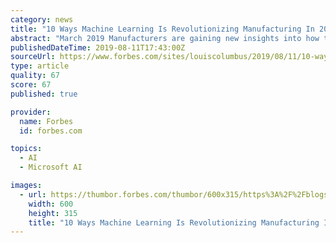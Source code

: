 ```yaml
---
category: news
title: "10 Ways Machine Learning Is Revolutionizing Manufacturing In 2019"
abstract: "March 2019 Manufacturers are gaining new insights into how they can become more sustainable using machine learning and predictive analytics that scale on cloud platforms. Process manufacturers are using Azure’s Symphony Industrial AI to deploy equipment ..."
publishedDateTime: 2019-08-11T17:43:00Z
sourceUrl: https://www.forbes.com/sites/louiscolumbus/2019/08/11/10-ways-machine-learning-is-revolutionizing-manufacturing-in-2019/
type: article
quality: 67
score: 67
published: true

provider:
  name: Forbes
  id: forbes.com

topics:
  - AI
  - Microsoft AI

images:
  - url: https://thumbor.forbes.com/thumbor/600x315/https%3A%2F%2Fblogs-images.forbes.com%2Flouiscolumbus%2Ffiles%2F2019%2F08%2F10-Ways-Machine-Learning-Is-Revolutionizing-Manufacturing-In-2019.jpg
    width: 600
    height: 315
    title: "10 Ways Machine Learning Is Revolutionizing Manufacturing In 2019"
---
```


